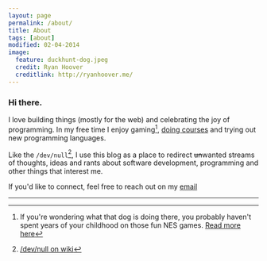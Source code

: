 ```yaml
---
layout: page
permalink: /about/
title: About 
tags: [about]
modified: 02-04-2014
image:
  feature: duckhunt-dog.jpeg
  credit: Ryan Hoover
  creditlink: http://ryanhoover.me/
---
```


### Hi there.

I love building things (mostly for the web) and celebrating the joy of programming. In my free time I enjoy gaming[^1], [doing courses](https://www.class-central.com/u/14552) and trying out new programming languages. 

Like the `/dev/null`[^2], I use this blog as a place to redirect <del>un</del>wanted streams of thoughts, ideas and rants about software development, programming and other things that interest me.

If you'd like to connect, feel free to reach out on my [email](mailto:prakhar1989@gmail.com)

---

[^1]: If you're wondering what that dog is doing there, you probably haven't spent years of your childhood on those fun NES games. [Read more here](http://en.wikipedia.org/wiki/Duck_Hunt#Legacy)
[^2]: [/dev/null on wiki](http://en.wikipedia.org/wiki/Null_device)
